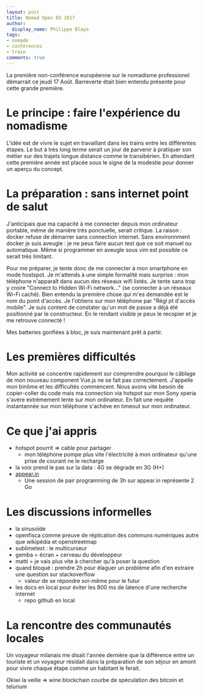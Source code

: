 ```yaml
---
layout: post
title: Nomad Open EU 2017
author:
  display_name: Philippe Blayo
tags:
- nomade
- conférences
- train
comments: true
---
```


La première non-conférence européenne sur le nomadisme professionel démarrait ce jeudi 17 Août. Barreverte était bien entendu présente pour cette grande première.

# Le principe : faire l'expérience du nomadisme

L'idée est de vivre le sujet en travaillant dans les trains entre les différentes étapes. Le but à très long terme serait un jour de parvenir à pratiquer son métier sur des trajets longue distance comme le transibérien. En attendant cette première année est placée sous le signe de la modestie pour donner un aperçu du concept.

# La préparation : sans internet point de salut

J'anticipais que ma capacité à me connecter depuis mon ordinateur portable, même de manière très ponctuelle, serait critique. La raison : docker refuse de démarrer sans connection internet. Sans environnment docker je suis aveugle : je ne peux faire aucun test que ce soit manuel ou automatique. Même si programmer en aveugle sous vim est possible ce serait très limitant.

Pour me préparer, je tente donc de me connecter à mon smartphone en mode hostspot. Je m'attends à une simple formalité mais surprise : mon téléphone n'apparaît dans aucun des réseaux wifi listés. Je tente sans trop y croire "Connect to Hidden Wi-Fi network..." (se connecter à un réseaux Wi-Fi caché). Bien entendu la première chose qui m'es demandée est le nom du point d'accès. Je l'obtiens sur mon téléphone par "Régl pt d'accès mobile". Je suis content de constater qu'un mot de passe a déjà été positionné par le constructeur. En le rendant visible je peux le recopier et je me retrouve connecté !

Mes batteries gonflées à bloc, je suis maintenant prêt à partir.


# Les premières difficultés

Mon activité se concentre rapidement sur comprendre pourquoi le câblage de mon nouveau component Vue.js ne se fait pas correctement. J'appelle mon binôme et les difficultés commencent. Nous avons vite besoin de copier-coller du code mais ma connection via hotspot sur mon Sony xperia s'avère extrèmement lente sur mon ordinateur. En fait une requête instantannée sur mon téléphone s'achève en timeout sur mon ordinateur.


# Ce que j'ai appris

* hotspot pourrit => cable pour partager
    * mon téléphone pompe plus vite l'électricité à mon ordinateur qu'une prise de courant ne le recharge
* la voix prend le pas sur la data : 4G se dégrade en 3G (H+)
* [appear.in](https://appear.in/) 
    * Une session de pair programming de 3h sur appear.in représente 2 Go


# Les discussions informelles

* la sinusoïde
* openfisca comme preuve de réplication des communs numériques autre que wikipédia et openstreetmap
* sublimetext : le multicurseur
* gemba = écran + cerveau du développeur
* matti = je vais plus vite à chercher qu'à poser la question
* quand bloqué : prendre 2h pour élaguer un problème afin d'en extraire une question sur stackoverflow
    * valeur de se répondre soi-même pour le futur
* les docs en local pour éviter les 800 ms de latence d'une recherche internet
    * repo github en local


# La rencontre des communautés locales

Un voyageur milanais me disait l'année dernière que la différence entre un touriste et un voyageur résidait dans la préparation de son séjour en amont pour vivre chaque étape comme un habitant le ferait.

Okiwi la veille => wine blockchain
courbe de spéculation des bitcoin et telurium
